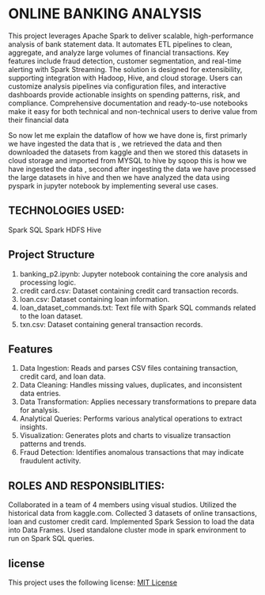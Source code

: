 # ONLINE BANKING ANALYSIS

This project leverages Apache Spark to deliver scalable, high-performance analysis of bank statement data. It automates ETL pipelines to clean, aggregate, and analyze large volumes of financial transactions. Key features include fraud detection, customer segmentation, and real-time alerting with Spark Streaming. The solution is designed for extensibility, supporting integration with Hadoop, Hive, and cloud storage. Users can customize analysis pipelines via configuration files, and interactive dashboards provide actionable insights on spending patterns, risk, and compliance. Comprehensive documentation and ready-to-use notebooks make it easy for both technical and non-technical users to derive value from their financial data
                            
 So now let me explain the dataflow of how we have done is, first primarly we have ingested the data that is , we retrieved the data and then downloaded the datasets from kaggle and then we stored this datasets in cloud storage and imported from MYSQL to hive by sqoop this is how we have ingested the data , second after ingesting the data we have processed the large datasets in hive and then we have analyzed the data using pyspark in jupyter notebook by implementing several use cases.
                            
 ## TECHNOLOGIES USED:
 Spark SQL
 Spark
 HDFS
 Hive

 ## Project Structure

 1) banking_p2.ipynb: Jupyter notebook containing the core analysis and processing logic.
 2) credit card.csv: Dataset containing credit card transaction records.
 3) loan.csv: Dataset containing loan information.
 4) loan_dataset_commands.txt: Text file with Spark SQL commands related to the loan dataset.
 5) txn.csv: Dataset containing general transaction records.​

 ## Features

 1) Data Ingestion: Reads and parses CSV files containing transaction, credit card, and loan data.
 2) Data Cleaning: Handles missing values, duplicates, and inconsistent data entries.
 3) Data Transformation: Applies necessary transformations to prepare data for analysis.
 4) Analytical Queries: Performs various analytical operations to extract insights.
 5) Visualization: Generates plots and charts to visualize transaction patterns and trends.
 6) Fraud Detection: Identifies anomalous transactions that may indicate fraudulent activity.​
                          
 ## ROLES AND RESPONSIBLITIES:
 Collaborated in a team of 4 members using visual studios.
 Utilized the historical data from kaggle.com.
 Collected 3 datasets of online transactions, loan and customer credit card.
 Implemented Spark Session to load the data into Data Frames.
 Used standalone cluster mode in spark environment to run on Spark SQL queries.

## license
This project uses the following license: [MIT License](LICENSE)
